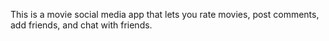 This is a movie social media app that lets you rate movies, post comments, add friends, and chat with friends.